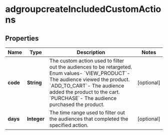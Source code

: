 # adgroupcreateIncludedCustomActions

## Properties
Name | Type | Description | Notes
------------ | ------------- | ------------- | -------------
**code** | **String** | The custom action used to filter out the audiences to be retargeted. Enum values- &#x60;VIEW_PRODUCT&#x60;- The audience viewed the product. &#x60;ADD_TO_CART&#x60;- The audience added the product to the cart. &#x60;PURCHASE&#x60;- The audience purchased the product. |  [optional]
**days** | **Integer** | The time range used to filter out the audiences that completed the specified action. |  [optional]
